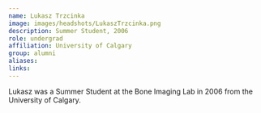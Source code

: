 ```yaml
---
name: Lukasz Trzcinka 
image: images/headshots/LukaszTrzcinka.png
description: Summer Student, 2006
role: undergrad
affiliation: University of Calgary
group: alumni
aliases: 
links:
---
```


Lukasz was a Summer Student at the Bone Imaging Lab in 2006 from the University of Calgary.
